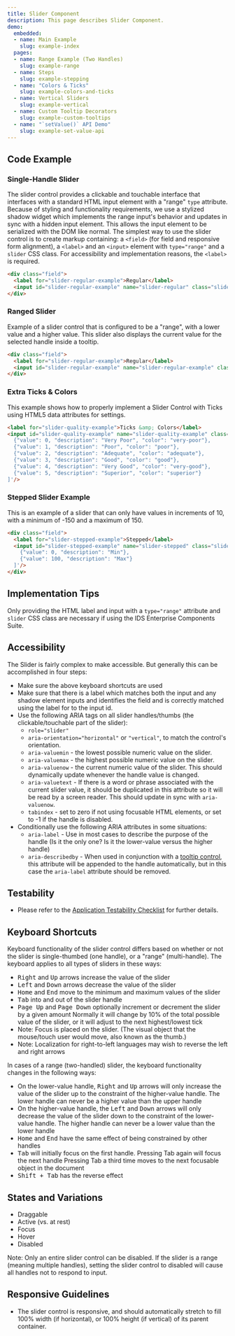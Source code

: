 ```yaml
---
title: Slider Component
description: This page describes Slider Component.
demo:
  embedded:
  - name: Main Example
    slug: example-index
  pages:
  - name: Range Example (Two Handles)
    slug: example-range
  - name: Steps
    slug: example-stepping
  - name: "Colors & Ticks"
    slug: example-colors-and-ticks
  - name: Vertical Sliders
    slug: example-vertical
  - name: Custom Tooltip Decorators
    slug: example-custom-tooltips
  - name: "`setValue()` API Demo"
    slug: example-set-value-api
---
```


## Code Example

### Single-Handle Slider

The slider control provides a clickable and touchable interface that interfaces with a standard HTML input element with a "range" `type` attribute. Because of styling and functionality requirements, we use a stylized shadow widget which implements the range input's behavior and updates in sync with a hidden input element. This allows the input element to be serialized with the DOM like normal. The simplest way to use the slider control is to create markup containing: a `<field>` (for field and responsive form alignment), a `<label>` and an `<input>` element with `type="range"` and a `slider` CSS class. For accessibility and implementation reasons, the `<label>` is required.

```html
<div class="field">
  <label for="slider-regular-example">Regular</label>
  <input id="slider-regular-example" name="slider-regular" class="slider" type="range"/>
</div>
```

### Ranged Slider

Example of a slider control that is configured to be a "range", with a lower value and a higher value. This slider also displays the current value for the selected handle inside a tooltip.

```html
<div class="field">
  <label for="slider-regular-example">Regular</label>
  <input id="slider-regular-example" name="slider-regular-example" class="slider" type="range" data-tooltip-content='[""]' data-tooltip-persist="true" />
</div>
```

### Extra Ticks & Colors

This example shows how to properly implement a Slider Control with Ticks using HTML5 data attributes for settings.

```html
<label for="slider-quality-example">Ticks &amp; Colors</label>
<input id="slider-quality-example" name="slider-quality-example" class="slider" type="range" min="0" max="5" value="2" step="1" data-ticks='[
  {"value": 0, "description": "Very Poor", "color": "very-poor"},
  {"value": 1, "description": "Poor", "color": "poor"},
  {"value": 2, "description": "Adequate", "color": "adequate"},
  {"value": 3, "description": "Good", "color": "good"},
  {"value": 4, "description": "Very Good", "color": "very-good"},
  {"value": 5, "description": "Superior", "color": "superior"}
]'/>
```

### Stepped Slider Example

This is an example of a slider that can only have values in increments of 10, with a minimum of -150 and a maximum of 150.

```html
<div class="field">
  <label for="slider-stepped-example">Stepped</label>
  <input id="slider-stepped-example" name="slider-stepped" class="slider" type="range" step="5" data-ticks='[
    {"value": 0, "description": "Min"},
    {"value": 100, "description": "Max"}
  ]'/>
</div>
```

## Implementation Tips

Only providing the HTML label and input with a `type="range"` attribute and `slider` CSS class are necessary if using the IDS Enterprise Components Suite.

## Accessibility

The Slider is fairly complex to make accessible. But generally this can be accomplished in four steps:

- Make sure the above keyboard shortcuts are used
- Make sure that there is a label which matches both the input and any shadow element inputs and identifies the field and is correctly matched using the label for to the input id.
- Use the following ARIA tags on all slider handles/thumbs (the clickable/touchable part of the slider):
    - `role="slider"`
    - `aria-orientation="horizontal"` or `"vertical"`, to match the control's orientation.
    - `aria-valuemin` - the lowest possible numeric value on the slider.
    - `aria-valuemax` - the highest possible numeric value on the slider.
    - `aria-valuenow` - the current numeric value of the slider. This should dynamically update whenever the handle value is changed.
    - `aria-valuetext` - If there is a word or phrase associated with the current slider value, it should be duplicated in this attribute so it will be read by a screen reader. This should update in sync with `aria-valuenow`.
    - `tabindex` - set to zero if not using focusable HTML elements, or set to -1 if the handle is disabled.
- Conditionally use the following ARIA attributes in some situations:
    - `aria-label` - Use in most cases to describe the purpose of the handle (Is it the only one? Is it the lower-value versus the higher handle)
    - `aria-describedby` - When used in conjunction with a [tooltip control](./tooltip), this attribute will be appended to the handle automatically, but in this case the `aria-label` attribute should be removed.

## Testability

- Please refer to the [Application Testability Checklist](https://design.infor.com/resources/application-testability-checklist) for further details.

## Keyboard Shortcuts

Keyboard functionality of the slider control differs based on whether or not the slider is single-thumbed (one handle), or a "range" (multi-handle). The keyboard applies to all types of sliders in these ways:

- <kbd>Right</kbd> and <kbd>Up</kbd> arrows increase the value of the slider
- <kbd>Left</kbd> and <kbd>Down</kbd> arrows decrease the value of the slider
- <kbd>Home</kbd> and <kbd>End</kbd> move to the minimum and maximum values of the slider
- <kbd>Tab</kbd> into and out of the slider handle
- <kbd>Page Up</kbd> and <kbd>Page Down</kbd> optionally increment or decrement the slider by a given amount Normally it will change by 10% of the total possible value of the slider, or it will adjust to the next highest/lowest tick
- Note: Focus is placed on the slider. (The visual object that the mouse/touch user would move, also known as the thumb.)
- Note: Localization for right-to-left languages may wish to reverse the left and right arrows

In cases of a range (two-handled) slider, the keyboard functionality changes in the following ways:

- On the lower-value handle, <kbd>Right</kbd> and <kbd>Up</kbd> arrows will only increase the value of the slider up to the constraint of the higher-value handle. The lower handle can never be a higher value than the upper handle
- On the higher-value handle, the <kbd>Left</kbd> and <kbd>Down</kbd> arrows  will only decrease the value of the slider down to the constraint of the lower-value handle. The higher handle can never be a lower value than the lower handle
- <kbd>Home</kbd> and <kbd>End</kbd>  have the same effect of being constrained by other handles
- <kbd>Tab</kbd>  will initially focus on the first handle. Pressing Tab again will focus the next handle Pressing Tab a third time moves to the next focusable object in the document
- <kbd>Shift + Tab</kbd>  has the reverse effect

## States and Variations

- Draggable
- Active (vs. at rest)
- Focus
- Hover
- Disabled

Note: Only an entire slider control can be disabled. If the slider is a range (meaning multiple handles), setting the slider control to disabled will cause all handles not to respond to input.

## Responsive Guidelines

- The slider control is responsive, and should automatically stretch to fill 100% width (if horizontal), or 100% height (if vertical) of its parent container.
